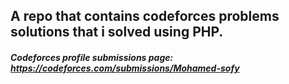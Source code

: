 ## A repo that contains codeforces problems solutions that i solved using PHP.

##### Codeforces profile submissions page: https://codeforces.com/submissions/Mohamed-sofy

